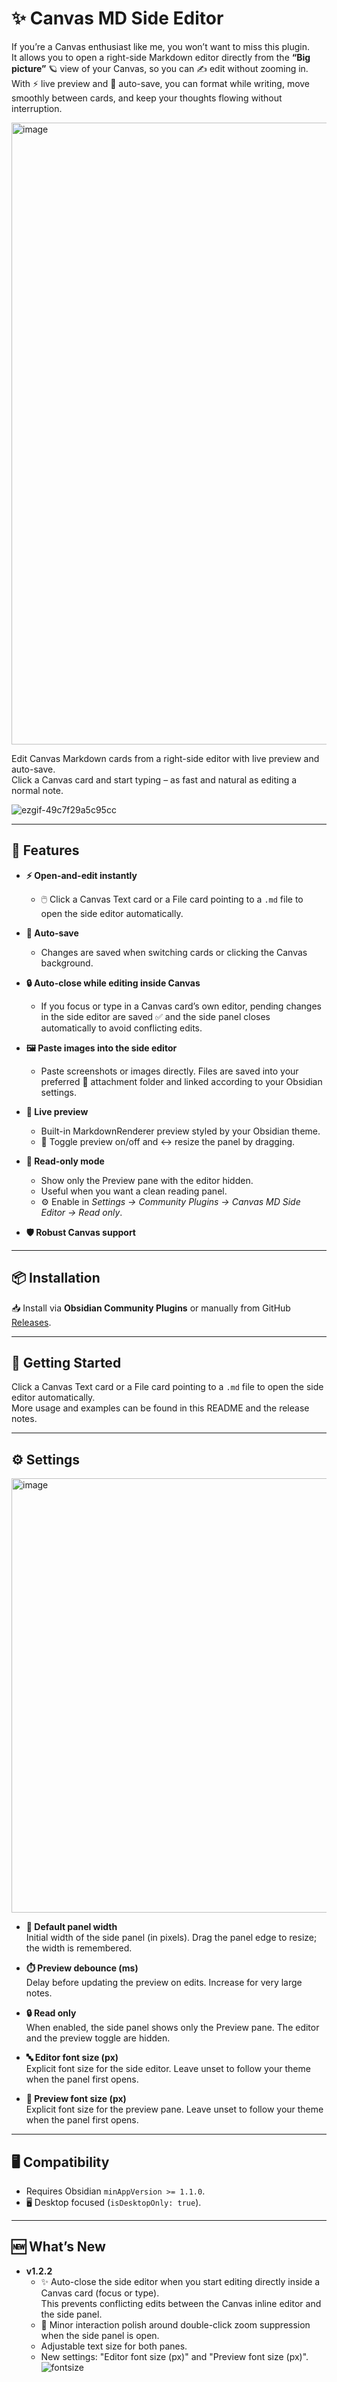 # ✨ Canvas MD Side Editor

If you’re a Canvas enthusiast like me, you won’t want to miss this plugin.  
It allows you to open a right-side Markdown editor directly from the **“Big picture”** 🪐 view of your Canvas, so you can ✍️ edit without zooming in.  
With ⚡ live preview and 💾 auto-save, you can format while writing, move smoothly between cards, and keep your thoughts flowing without interruption.

<img width="1000" height="995" alt="image" src="https://github.com/user-attachments/assets/529bf519-1e51-463e-bad9-13d65fe83440" />

Edit Canvas Markdown cards from a right-side editor with live preview and auto-save.  
Click a Canvas card and start typing – as fast and natural as editing a normal note.

![ezgif-49c7f29a5c95cc](https://github.com/user-attachments/assets/5836c7ad-45af-420c-bfcd-fb2ec503ada1)

---

## 🌟 Features

- **⚡ Open-and-edit instantly**  
  - 🖱️ Click a Canvas Text card or a File card pointing to a `.md` file to open the side editor automatically.

- **💾 Auto-save**  
  - Changes are saved when switching cards or clicking the Canvas background.

- **🔒 Auto-close while editing inside Canvas**  
  - If you focus or type in a Canvas card’s own editor, pending changes in the side editor are saved ✅ and the side panel closes automatically to avoid conflicting edits.

- **🖼️ Paste images into the side editor**  
  - Paste screenshots or images directly. Files are saved into your preferred 📂 attachment folder and linked according to your Obsidian settings.

- **👀 Live preview**  
  - Built-in MarkdownRenderer preview styled by your Obsidian theme.  
  - 🔄 Toggle preview on/off and ↔️ resize the panel by dragging.

- **📖 Read-only mode**  
  - Show only the Preview pane with the editor hidden.  
  - Useful when you want a clean reading panel.  
  - ⚙️ Enable in *Settings → Community Plugins → Canvas MD Side Editor → Read only*.

- **🛡️ Robust Canvas support**

---

## 📦 Installation

📥 Install via **Obsidian Community Plugins** or manually from GitHub [Releases]([https://github.com/ShawnSWu/canvas-md-side-editor/releases](https://github.com/ShawnSWu/Obsidian-Canvas-Markdown-Side-Editor/releases/)).

---

## 🚀 Getting Started

Click a Canvas Text card or a File card pointing to a `.md` file to open the side editor automatically.  
More usage and examples can be found in this README and the release notes.

---

## ⚙️ Settings
<img width="1083" height="695" alt="image" src="https://github.com/user-attachments/assets/b70444cb-c9fe-48a2-bfca-ab19f03ba868" />

- **📏 Default panel width**  
  Initial width of the side panel (in pixels). Drag the panel edge to resize; the width is remembered.

- **⏱️ Preview debounce (ms)**  
  Delay before updating the preview on edits. Increase for very large notes.

- **🔒 Read only**  
  When enabled, the side panel shows only the Preview pane. The editor and the preview toggle are hidden.

- **🔤 Editor font size (px)**  
  Explicit font size for the side editor. Leave unset to follow your theme when the panel first opens.

- **🔡 Preview font size (px)**  
  Explicit font size for the preview pane. Leave unset to follow your theme when the panel first opens.

---

## 🖥️ Compatibility

- Requires Obsidian `minAppVersion >= 1.1.0`.  
- 🖥️ Desktop focused (`isDesktopOnly: true`).

---

## 🆕 What’s New

- **v1.2.2**
  - ✨ Auto-close the side editor when you start editing directly inside a Canvas card (focus or type).  
    This prevents conflicting edits between the Canvas inline editor and the side panel.
  - 🎯 Minor interaction polish around double-click zoom suppression when the side panel is open.
  - Adjustable text size for both panes.
  - New settings: "Editor font size (px)" and "Preview font size (px)".
  ![fontsize](https://github.com/user-attachments/assets/70a9a4fd-0d55-48bb-beb9-690a02c26946)

